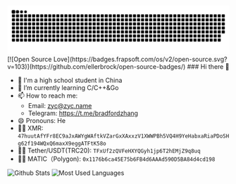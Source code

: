 <div align="center">
	<picture>
		<source media="(prefers-color-scheme: dark)" srcset="https://raw.githubusercontent.com/bradfordzhang/bradfordzhang/output/github-contribution-grid-snake-dark.svg" />
		<source media="(prefers-color-scheme: light)" srcset="https://raw.githubusercontent.com/bradfordzhang/bradfordzhang/output/github-contribution-grid-snake.svg" />
		<img src="https://raw.githubusercontent.com/bradfordzhang/bradfordzhang/output/github-contribution-grid-snake.svg" />
	</picture> 
</div>
[![Open Source Love](https://badges.frapsoft.com/os/v2/open-source.svg?v=103)](https://github.com/ellerbrock/open-source-badges/)
### Hi there 👋

<!--
**bradfordzhang/bradfordzhang** is a ✨ _special_ ✨ repository because its `README.md` (this file) appears on your GitHub profile.

Here are some ideas to get you started:

- 🔭 I’m currently working on ...
- 🌱 I’m currently learning ...
- 👯 I’m looking to collaborate on ...
- 🤔 I’m looking for help with ...
- 💬 Ask me about ...
- 📫 How to reach me: ...
- 😄 Pronouns: ...
- ⚡ Fun fact: ...
-->
 - 🔭 I'm a high school student in China
 - 🌱 I’m currently learning C/C++&Go
 - 📫 How to reach me: 
    - Email: zyc@zyc.name
    - Telegram: https://t.me/bradfordzhang
 - 😄 Pronouns: He
 - 🙏🏻 XMR: `47huutAfYFr8EC9aJxAWYgWAftkVZarGxXAxxzV1XWWPBh5VQ4H9YeHabxaRiaPDoSHg62f194WQxQ6maxX9eggATFtK58o`
 - 🙏🏻 Tether/USDT(TRC20): `TFxUf2zQVFeHXYQGyh1jp6T2hEMjZ9q8uq`
 - 🙏🏻 MATIC（Polygon): `0x1176b6ca45E75b6FB4d6AAAd590D5BA84d4cd198`


![Github Stats](https://github-readme-stats.vercel.app/api?username=bradfordzhang&show_icons=true&theme=radical&count_private=true)
![Most Used Languages](https://github-readme-stats.vercel.app/api/top-langs/?username=bradfordzhang&theme=radical&layout=compact&count_private=true)
